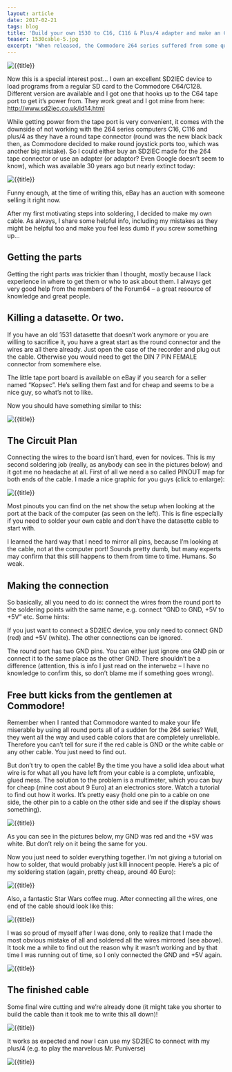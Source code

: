 ```yaml
---
layout: article
date: 2017-02-21
tags: blog
title: 'Build your own 1530 to C16, C116 & Plus/4 adapter and make an C64 SD2IEC work on your 264 computer'
teaser: 1530cable-5.jpg
excerpt: "When released, the Commodore 264 series suffered from some questionable decisions regarding it's joystick and datasette ports. In this article I show how to solder an adapter cable to make SD2IEC devices work with those systems."
---
```


![{{title}}](/assets/img/blog/1530cable-1.jpg)

Now this is a special interest post…
I own an excellent SD2IEC device to load programs from a regular SD card to the Commodore C64/C128. Different version are available and I got one that hooks up to the C64 tape port to get it’s power from. They work great and I got mine from here: http://www.sd2iec.co.uk/id14.html

While getting power from the tape port is very convenient, it comes with the downside of not working with the 264 series computers C16, C116 and plus/4 as they have a round tape connector (round was the new black back then, as Commodore decided to make round joystick ports too, which was another big mistake). So I could either buy an SD2IEC made for the 264 tape connector or use an adapter (or adaptor? Even Google doesn’t seem to know), which was available 30 years ago but nearly extinct today:

![{{title}}](/assets/img/blog/1530cable-2.jpg)

Funny enough, at the time of writing this, eBay has an auction with someone selling it right now.

After my first motivating steps into soldering, I decided to make my own cable. As always, I share some helpful info, including my mistakes as they might be helpful too and make you feel less dumb if you screw something up…

## Getting the parts

Getting the right parts was trickier than I thought, mostly because I lack experience in where to get them or who to ask about them. I always get very good help from the members of the Forum64 – a great resource of knowledge and great people.

## Killing a datasette. Or two.

If you have an old 1531 datasette that doesn’t work anymore or you are willing to sacrifice it, you have a great start as the round connector and the wires are all there already. Just open the case of the recorder and plug out the cable. Otherwise you would need to get the DIN 7 PIN FEMALE connector from somewhere else.

The little tape port board is available on eBay if you search for a seller named “Kopsec”. He’s selling them fast and for cheap and seems to be a nice guy, so what’s not to like.

Now you should have something similar to this:

![{{title}}](/assets/img/blog/1530cable-3.jpg)

## The Circuit Plan
Connecting the wires to the board isn’t hard, even for novices. This is my second soldering job (really, as anybody can see in the pictures below) and it got me no headache at all. First of all we need a so called PINOUT map for both ends of the cable. I made a nice graphic for you guys (click to enlarge):

![{{title}}](/assets/img/blog/1530cable-4.jpg)

Most pinouts you can find on the net show the setup when looking at the port at the back of the computer (as seen on the left). This is fine especially if you need to solder your own cable and don’t have the datasette cable to start with.

I learned the hard way that I need to mirror all pins, because I’m looking at the cable, not at the computer port! Sounds pretty dumb, but many experts may confirm that this still happens to them from time to time. Humans. So weak.

## Making the connection
So basically, all you need to do is: connect the wires from the round port to the soldering points with the same name, e.g. connect “GND to GND, +5V to +5V” etc. Some hints:

If you just want to connect a SD2IEC device, you only need to connect GND (red) and +5V (white). The other connections can be ignored.

The round port has two GND pins. You can either just ignore one GND pin or connect it to the same place as the other GND. There shouldn’t be a difference (attention, this is info I just read on the interwebz – I have no knowledge to confirm this, so don’t blame me if something goes wrong).

## Free butt kicks from the gentlemen at Commodore!
Remember when I ranted that Commodore wanted to make your life miserable by using all round ports all of a sudden for the 264 series? Well, they went all the way and used cable colors that are completely unreliable. Therefore you can’t tell for sure if the red cable is GND or the white cable or any other cable. You just need to find out. 

But don’t try to open the cable! By the time you have a solid idea about what wire is for what all you have left from your cable is a complete, unfixable, glued mess. The solution to the problem is a multimeter, which you can buy for cheap (mine cost about 9 Euro) at an electronics store. Watch a tutorial to find out how it works. It’s pretty easy (hold one pin to a cable on one side, the other pin to a cable on the other side and see if the display shows something).

![{{title}}](/assets/img/blog/1530cable-5.jpg)

As you can see in the pictures below, my GND was red and the +5V was white. But don’t rely on it being the same for you.

Now you just need to solder everything together. I’m not giving a tutorial on how to solder, that would probably just kill innocent people. Here’s a pic of my soldering station (again, pretty cheap, around 40 Euro):

![{{title}}](/assets/img/blog/1530cable-6.jpg)

Also, a fantastic Star Wars coffee mug.
After connecting all the wires, one end of the cable should look like this:

![{{title}}](/assets/img/blog/1530cable-7.jpg)

I was so proud of myself after I was done, only to realize that I made the most obvious mistake of all and soldered all the wires mirrored (see above). It took me a while to find out the reason why it wasn’t working and by that time I was running out of time, so I only connected the GND and +5V again.

![{{title}}](/assets/img/blog/1530cable-8.jpg)

## The finished cable
Some final wire cutting and we’re already done (it might take you shorter to build the cable than it took me to write this all down)!

![{{title}}](/assets/img/blog/1530cable-9.jpg)

It works as expected and now I can use my SD2IEC to connect with my plus/4 (e.g. to play the marvelous Mr. Puniverse)

![{{title}}](/assets/img/blog/1530cable-10.jpg)

